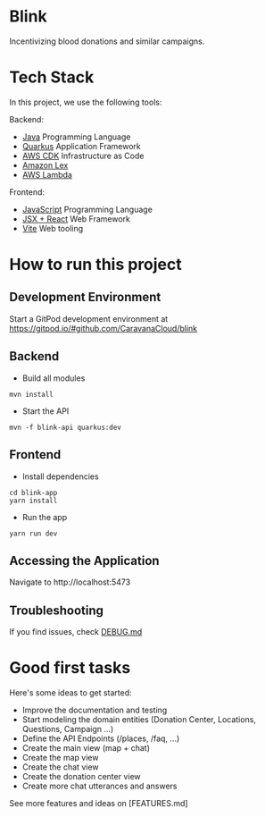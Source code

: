 # Blink

Incentivizing blood donations and similar campaigns.

# Tech Stack

In this project, we use the following tools:

Backend:
* [Java](https://java.com) Programming Language
* [Quarkus](https://quarkus.io) Application Framework
* [AWS CDK](https://aws.amazon.com/cdk/) Infrastructure as Code
* [Amazon Lex](https://aws.amazon.com/pm/lex)
* [AWS Lambda](https://aws.amazon.com/lambda)

Frontend:
* [JavaScript](https://developer.mozilla.org/en-US/docs/Web/JavaScript) Programming Language
* [JSX + React](https://react.dev/) Web Framework
* [Vite](https://vitejs.dev/) Web tooling

# How to run this project

## Development Environment

Start a GitPod development environment at https://gitpod.io/#github.com/CaravanaCloud/blink

## Backend

* Build all modules
```
mvn install
```

* Start the API
```
mvn -f blink-api quarkus:dev
```

## Frontend
* Install dependencies
```
cd blink-app
yarn install
```

* Run the app
```
yarn run dev
```

## Accessing the Application

Navigate to http://localhost:5473


## Troubleshooting

If you find issues, check [DEBUG.md](DEBUG.md)

# Good first tasks

Here's some ideas to get started:

* Improve the documentation and testing
* Start modeling the domain entities (Donation Center, Locations, Questions, Campaign ...)
* Define the API Endpoints (/places, /faq, ...)
* Create the main view (map + chat)
* Create the map view
* Create the chat view
* Create the donation center view
* Create more chat utterances and answers

See more features and ideas on [FEATURES.md]
